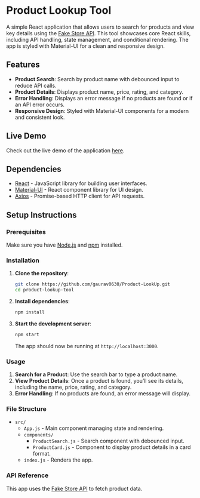 
# Product Lookup Tool

A simple React application that allows users to search for products and view key details using the [Fake Store API](https://fakestoreapi.com/). This tool showcases core React skills, including API handling, state management, and conditional rendering. The app is styled with Material-UI for a clean and responsive design.

## Features
- **Product Search**: Search by product name with debounced input to reduce API calls.
- **Product Details**: Displays product name, price, rating, and category.
- **Error Handling**: Displays an error message if no products are found or if an API error occurs.
- **Responsive Design**: Styled with Material-UI components for a modern and consistent look.

## Live Demo
Check out the live demo of the application [here](https://product-lookup-bygaurav.netlify.app).

## Dependencies
- [React](https://reactjs.org/) - JavaScript library for building user interfaces.
- [Material-UI](https://mui.com/) - React component library for UI design.
- [Axios](https://axios-http.com/) - Promise-based HTTP client for API requests.

## Setup Instructions

### Prerequisites
Make sure you have [Node.js](https://nodejs.org/) and [npm](https://www.npmjs.com/) installed.

### Installation
1. **Clone the repository**:
   ```bash
   git clone https://github.com/gaurav0630/Product-LookUp.git
   cd product-lookup-tool
   ```

2. **Install dependencies**:
   ```bash
   npm install
   ```

3. **Start the development server**:
   ```bash
   npm start
   ```
   The app should now be running at `http://localhost:3000`.

### Usage
1. **Search for a Product**: Use the search bar to type a product name.
2. **View Product Details**: Once a product is found, you’ll see its details, including the name, price, rating, and category.
3. **Error Handling**: If no products are found, an error message will display.

### File Structure
- `src/`
  - `App.js` - Main component managing state and rendering.
  - `components/`
    - `ProductSearch.js` - Search component with debounced input.
    - `ProductCard.js` - Component to display product details in a card format.
  - `index.js` - Renders the app.

### API Reference
This app uses the [Fake Store API](https://fakestoreapi.com/) to fetch product data.
